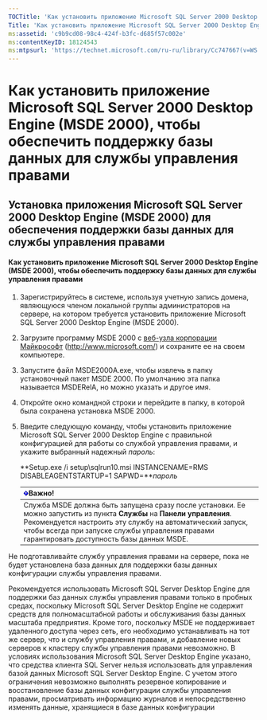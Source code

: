 ```yaml
---
TOCTitle: 'Как установить приложение Microsoft SQL Server 2000 Desktop Engine (MSDE 2000), чтобы обеспечить поддержку базы данных для службы управления правами'
Title: 'Как установить приложение Microsoft SQL Server 2000 Desktop Engine (MSDE 2000), чтобы обеспечить поддержку базы данных для службы управления правами'
ms:assetid: 'c9b9cd08-98c4-424f-b3fc-d685f57c002e'
ms:contentKeyID: 18124543
ms:mtpsurl: 'https://technet.microsoft.com/ru-ru/library/Cc747667(v=WS.10)'
---
```


Как установить приложение Microsoft SQL Server 2000 Desktop Engine (MSDE 2000), чтобы обеспечить поддержку базы данных для службы управления правами
====================================================================================================================================================

Установка приложения Microsoft SQL Server 2000 Desktop Engine (MSDE 2000) для обеспечения поддержки базы данных для службы управления правами
---------------------------------------------------------------------------------------------------------------------------------------------

#### Как установить приложение Microsoft SQL Server 2000 Desktop Engine (MSDE 2000), чтобы обеспечить поддержку базы данных для службы управления правами

1.  Зарегистрируйтесь в системе, используя учетную запись домена, являющуюся членом локальной группы администраторов на сервере, на котором требуется установить приложение Microsoft SQL Server 2000 Desktop Engine (MSDE 2000).

2.  Загрузите программу MSDE 2000 с [веб-узла корпорации Майкрософт](http://www.microsoft.com/) (http://www.microsoft.com/) и сохраните ее на своем компьютере.

3.  Запустите файл MSDE2000A.exe, чтобы извлечь в папку установочный пакет MSDE 2000. По умолчанию эта папка называется MSDERelA, но можно указать и другое имя.

4.  Откройте окно командной строки и перейдите в папку, в которой была сохранена установка MSDE 2000.

5.  Введите следующую команду, чтобы установить приложение Microsoft SQL Server 2000 Desktop Engine с правильной конфигурацией для работы со службой управления правами, и укажите выбранный надежный *пароль*:

    **Setup.exe /i setup\\sqlrun10.msi INSTANCENAME=RMS DISABLEAGENTSTARTUP=1 SAPWD=***пароль*

    | ![](images/Cc747667.Important(WS.10).gif)Важно!                                                                                                                                                                                                          |
    |---------------------------------------------------------------------------------------------------------------------------------------------------------------------------------------------------------------------------------------------------------------------------------------|
    | Служба MSDE должна быть запущена сразу после установки. Ее можно запустить из пункта **Службы** на **Панели управления**. Рекомендуется настроить эту службу на автоматический запуск, чтобы всегда при запуске службы управления правами гарантировать доступность базы данных MSDE. |

Не подготавливайте службу управления правами на сервере, пока не будет установлена база данных для поддержки базы данных конфигурации службы управления правами.

Рекомендуется использовать Microsoft SQL Server Desktop Engine для поддержки баз данных службы управления правами только в пробных средах, поскольку Microsoft SQL Server Desktop Engine не содержит средств для полномасштабной работы и обслуживания базы данных масштаба предприятия. Кроме того, поскольку MSDE не поддерживает удаленного доступа через сеть, его необходимо устанавливать на тот же сервер, что и службу управления правами, и добавление новых серверов к кластеру службы управления правами невозможно. В условиях использования Microsoft SQL Server Desktop Engine указано, что средства клиента SQL Server нельзя использовать для управления базой данных Microsoft SQL Server Desktop Engine. С учетом этого ограничения невозможно выполнять резервное копирование и восстановление базы данных конфигурации службы управления правами, просматривать информацию журналов и непосредственно изменять данные, хранящиеся в базе данных конфигурации
